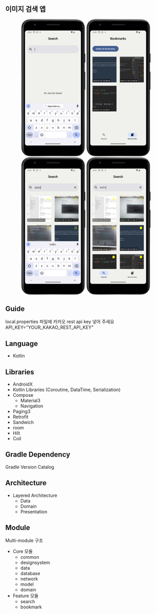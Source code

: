 ## 이미지 검색 앱
<p align="center">
  <img src="screenshot/Screenshot_SearchScreen.png" alt="Search Screen" width="200" />
  <img src="screenshot/Screenshot_BookmarkScreen.png" alt="Bookmark Screen" width="200" />
  <img src="screenshot/Screenshot_SearchScreen_Search.png" alt="Search Screen Search" width="200" />
  <img src="screenshot/Screenshot_SearchScreen_Bookmark.png" alt="Search Screen Bookmark" width="200" />
</p>

## Guide
local.properties 파일에 카카오 rest api key 넣어 주세요
API_KEY="YOUR_KAKAO_REST_API_KEY"

## Language
* Kotlin

## Libraries
* AndroidX
* Kotlin Libraries (Coroutine, DataTime, Serialization)
* Compose
  * Material3
  * Navigation
* Paging3
* Retrofit
* Sandwich
* room
* Hilt
* Coil

## Gradle Dependency
Gradle Version Catalog

## Architecture
* Layered Architecture 
  * Data
  * Domain
  * Presentation

## Module
Multi-module 구조 
* Core 모듈 
  * common
  * designsystem
  * data
  * database
  * network
  * model
  * domain
* Feature 모듈
  * search
  * bookmark